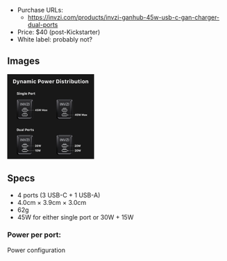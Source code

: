 - Purchase URLs:
  - https://invzi.com/products/invzi-ganhub-45w-usb-c-gan-charger-dual-ports
- Price: $40 (post-Kickstarter)
- White label: probably not?

## Images

<img alt="45W-dual-wall-charger|200](45W-dual-wall-charger.jpg)![45W-dual-wall-charger (wattage)" width="200" src="45W-dual-wall-charger%20(wattage).webp">

## Specs

- 4 ports (3 USB-C + 1 USB-A)
- 4.0cm × 3.9cm × 3.0cm
- 62g
- 45W for either single port or 30W + 15W

### Power per port:

Power configuration